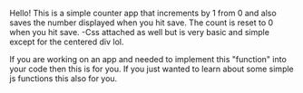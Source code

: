 Hello!
This is a simple counter app that increments by 1 from 0 and also saves the number displayed when you hit save. 
The count is reset to 0 when you hit save.
-Css attached as well but is very basic and simple except for the centered div lol.

If you are working on an app and needed to implement this "function" into your code then this is for you.
If you just wanted to learn about some simple js functions this also for you.


